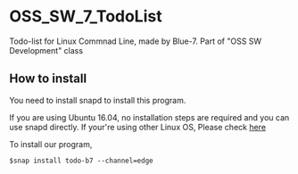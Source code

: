 # OSS_SW_7_TodoList

Todo-list for Linux Commnad Line, made by Blue-7. Part of "OSS SW Development" class

## How to install

You need to install snapd to install this program. 

If you are using Ubuntu 16.04, no installation steps are required and you can use snapd directly.
If your're using other Linux OS, Please check [here](https://docs.snapcraft.io/core/install)

To install our program, 
```
$snap install todo-b7 --channel=edge
```

